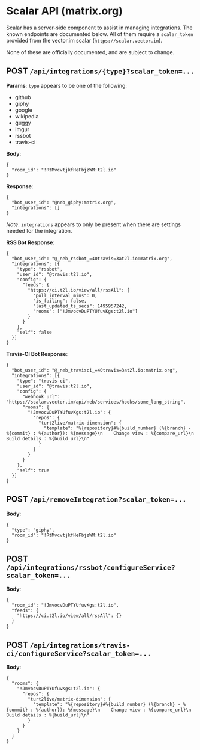 # Scalar API (matrix.org)

Scalar has a server-side component to assist in managing integrations. The known endpoints are documented below. All of them require a `scalar_token` provided from the vector.im scalar (`https://scalar.vector.im`).

None of these are officially documented, and are subject to change.

## POST `/api/integrations/{type}?scalar_token=...`

**Params**:
`type` appears to be one of the following:
* github
* giphy
* google
* wikipedia
* guggy
* imgur
* rssbot
* travis-ci

**Body**:
```
{
  "room_id": "!RtMvcvtjkfHeFbjzWM:t2l.io"
}
```

**Response**:
```
{
  "bot_user_id": "@neb_giphy:matrix.org",
  "integrations": []
}
```
*Note*: `integrations` appears to only be present when there are settings needed for the integration.

**RSS Bot Response**:
```
{
  "bot_user_id": "@_neb_rssbot_=40travis=3at2l.io:matrix.org",
  "integrations": [{
    "type": "rssbot",
    "user_id": "@travis:t2l.io",
    "config": {
      "feeds": {
        "https://ci.t2l.io/view/all/rssAll": {
          "poll_interval_mins": 0,
          "is_failing": false,
          "last_updated_ts_secs": 1495957242,
          "rooms": ["!JmvocvDuPTYUfuvKgs:t2l.io"]
        }
      }
    },
    "self": false
  }]
}
```

**Travis-CI Bot Response**:
```
{
  "bot_user_id": "@_neb_travisci_=40travis=3at2l.io:matrix.org",
  "integrations": [{
    "type": "travis-ci",
    "user_id": "@travis:t2l.io",
    "config": {
      "webhook_url": "https://scalar.vector.im/api/neb/services/hooks/some_long_string",
      "rooms": {
        "!JmvocvDuPTYUfuvKgs:t2l.io": {
          "repos": {
            "turt2live/matrix-dimension": {
              "template": "%{repository}#%{build_number} (%{branch} - %{commit} : %{author}): %{message}\n    Change view : %{compare_url}\n    Build details : %{build_url}\n"
            }
          }
        }
      }
    },
    "self": true
  }]
}
```


## POST `/api/removeIntegration?scalar_token=...`

**Body**:
```
{
  "type": "giphy",
  "room_id": "!RtMvcvtjkfHeFbjzWM:t2l.io"
}
```

## POST `/api/integrations/rssbot/configureService?scalar_token=...`

**Body**:
```
{
  "room_id": "!JmvocvDuPTYUfuvKgs:t2l.io",
  "feeds": {
    "https://ci.t2l.io/view/all/rssAll": {}
  }
}
```

## POST `/api/integrations/travis-ci/configureService?scalar_token=...`

**Body**:
```
{
  "rooms": {
    "!JmvocvDuPTYUfuvKgs:t2l.io": {
      "repos": {
        "turt2live/matrix-dimension": {
          "template": "%{repository}#%{build_number} (%{branch} - %{commit} : %{author}): %{message}\n    Change view : %{compare_url}\n    Build details : %{build_url}\n"
        }
      }
    }
  }
}
```